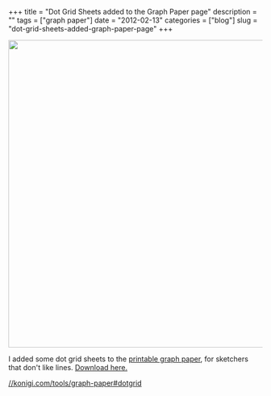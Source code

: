 +++
title = "Dot Grid Sheets added to the Graph Paper page"
description = ""
tags = ["graph paper"]
date = "2012-02-13"
categories = ["blog"]
slug = "dot-grid-sheets-added-graph-paper-page"
+++



  <div class="screenshot"><img src="/media/tools/graphpaper/png/konigi-dotgrid-cyan.png" style="width:610px;" /></div>
<p>I added some dot grid sheets to the <a href="../tools/graph-paper.html">printable graph paper</a>, for sketchers that don't like lines. <a href="../tools/graph-paper.html#dotgrid">Download here.</a></p>
    
  <a href="../tools/graph-paper.html#dotgrid">//konigi.com/tools/graph-paper#dotgrid</a>
